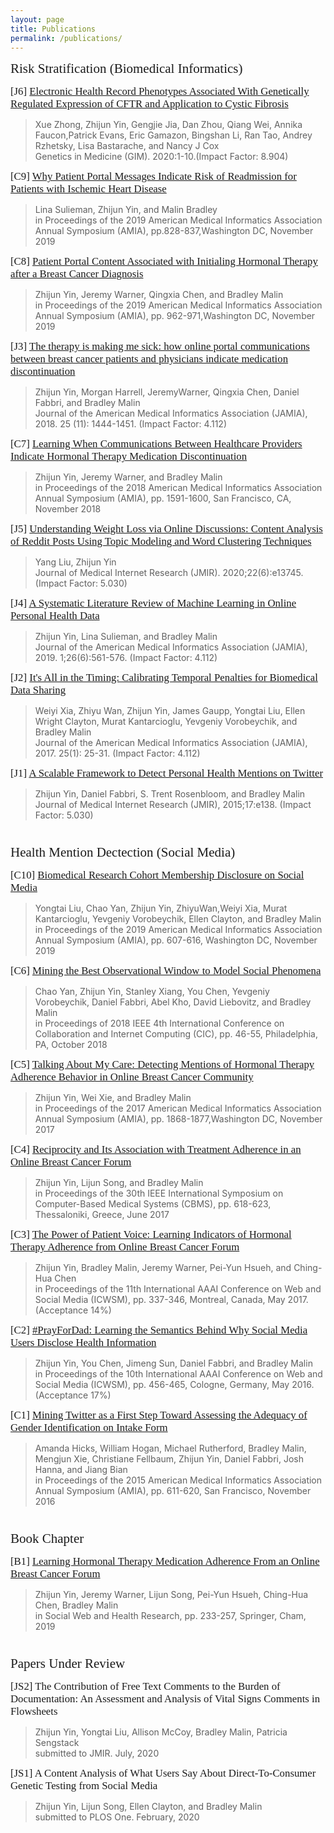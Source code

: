 ```yaml
---
layout: page
title: Publications
permalink: /publications/
---
```


<!----------- Selected Journal Papers ----------->

<span style="font-family:Papyrus; font-size:1.5em;"> Risk Stratification (Biomedical Informatics) </span>

<span style="font-family:Papyrus; font-size:1.2em;">[J6] [Electronic Health Record Phenotypes Associated With Genetically Regulated Expression of CFTR and Application to Cystic Fibrosis](https://www.nature.com/articles/s41436-020-0786-5)</span>
> Xue Zhong, Zhijun Yin, Gengjie Jia, Dan Zhou, Qiang Wei, Annika Faucon,Patrick Evans, Eric Gamazon, Bingshan Li, Ran Tao, Andrey 
> Rzhetsky, Lisa Bastarache, and Nancy J Cox
> <br>Genetics in Medicine (GIM). 2020:1-10.(Impact Factor: 8.904)

<span style="font-family:Papyrus; font-size:1.2em;">[C9] [Why Patient Portal Messages Indicate Risk of Readmission for Patients with Ischemic Heart Disease](https://www.ncbi.nlm.nih.gov/pmc/articles/PMC7153079/)</span>
> Lina Sulieman, Zhijun Yin, and Malin Bradley
> <br>in Proceedings of the 2019 American Medical Informatics Association Annual Symposium (AMIA), pp.828-837,Washington DC, November 2019

<span style="font-family:Papyrus; font-size:1.2em;">[C8] [Patient Portal Content Associated with Initialing Hormonal Therapy after a Breast Cancer Diagnosis](https://www.ncbi.nlm.nih.gov/pmc/articles/PMC7153093/)</span>
> Zhijun Yin, Jeremy Warner, Qingxia Chen, and Bradley Malin
> <br>in Proceedings of the 2019 American Medical Informatics Association Annual Symposium (AMIA), pp. 962-971,Washington DC, November 2019

<span style="font-family:Papyrus; font-size:1.2em;">[J3] [The therapy is making me sick: how online portal communications between breast cancer patients and physicians indicate medication discontinuation](https://academic.oup.com/jamia/article/25/11/1444/5149329)</span>
> Zhijun Yin, Morgan Harrell, JeremyWarner, Qingxia Chen, Daniel Fabbri, and Bradley Malin
> <br>Journal of the American Medical Informatics Association (JAMIA), 2018. 25 (11): 1444-1451. (Impact Factor: 4.112)

<span style="font-family:Papyrus; font-size:1.2em;">[C7] [Learning When Communications Between Healthcare Providers Indicate Hormonal Therapy Medication Discontinuation](https://pubmed.ncbi.nlm.nih.gov/30815205/)</span>
> Zhijun Yin, Jeremy Warner, and Bradley Malin
> <br>in Proceedings of the 2018 American Medical Informatics Association Annual Symposium (AMIA), pp. 1591-1600, San Francisco, CA, November 2018



<span style="font-family:Papyrus; font-size:1.2em;">[J5] [Understanding Weight Loss via Online Discussions: Content Analysis of Reddit Posts Using Topic Modeling and Word Clustering Techniques](https://www.jmir.org/2020/6/e13745/)</span>
> Yang Liu, Zhijun Yin
> <br>Journal of Medical Internet Research (JMIR). 2020;22(6):e13745. (Impact Factor: 5.030)

<span style="font-family:Papyrus; font-size:1.2em;">[J4] [A Systematic Literature Review of Machine Learning in Online Personal Health Data](https://academic.oup.com/jamia/article/26/6/561/5419782)</span>
> Zhijun Yin, Lina Sulieman, and Bradley Malin
> <br>Journal of the American Medical Informatics Association (JAMIA), 2019. 1;26(6):561-576. (Impact Factor: 4.112)

<span style="font-family:Papyrus; font-size:1.2em;">[J2] [It's All in the Timing: Calibrating Temporal Penalties for Biomedical Data Sharing](https://academic.oup.com/jamia/article-abstract/25/1/25/4222812)</span>
> Weiyi Xia, Zhiyu Wan, Zhijun Yin, James Gaupp, Yongtai Liu, Ellen Wright Clayton, Murat Kantarcioglu, Yevgeniy Vorobeychik, and Bradley Malin
> <br>Journal of the American Medical Informatics Association (JAMIA), 2017. 25(1): 25-31. (Impact Factor: 4.112)

<span style="font-family:Papyrus; font-size:1.2em;">[J1] [A Scalable Framework to Detect Personal Health Mentions on Twitter](https://www.jmir.org/2015/6/e138/) </span>
> Zhijun Yin, Daniel Fabbri, S. Trent Rosenbloom, and Bradley Malin
> <br>Journal of Medical Internet Research (JMIR), 2015;17:e138. (Impact Factor: 5.030)

<!----------- Selected Conference Papers ----------->

<span style="font-family:Papyrus; font-size:1.5em;"><br> Health Mention Dectection (Social Media) </span>

<span style="font-family:Papyrus; font-size:1.2em;">[C10] [Biomedical Research Cohort Membership Disclosure on Social Media](https://www.ncbi.nlm.nih.gov/pmc/articles/PMC7153128/)</span>
> Yongtai Liu, Chao Yan, Zhijun Yin, ZhiyuWan,Weiyi Xia, Murat Kantarcioglu, Yevgeniy Vorobeychik, Ellen Clayton, and Bradley Malin
> <br>in Proceedings of the 2019 American Medical Informatics Association Annual Symposium (AMIA), pp. 607-616, Washington DC, November 2019




<span style="font-family:Papyrus; font-size:1.2em;">[C6] [Mining the Best Observational Window to Model Social Phenomena](https://ieeexplore.ieee.org/document/8537816)</span>
> Chao Yan, Zhijun Yin, Stanley Xiang, You Chen, Yevgeniy Vorobeychik, Daniel Fabbri, Abel Kho, David Liebovitz, and Bradley Malin
> <br>in Proceedings of 2018 IEEE 4th International Conference on Collaboration and Internet Computing (CIC), pp. 46-55, Philadelphia, PA, October 2018

<span style="font-family:Papyrus; font-size:1.2em;">[C5] [Talking About My Care: Detecting Mentions of Hormonal Therapy Adherence Behavior in Online Breast Cancer Community](https://pubmed.ncbi.nlm.nih.gov/29854258/)</span>
> Zhijun Yin, Wei Xie, and Bradley Malin
> <br>in Proceedings of the 2017 American Medical Informatics Association Annual Symposium (AMIA), pp. 1868-1877,Washington DC, November 2017

<span style="font-family:Papyrus; font-size:1.2em;">[C4] [Reciprocity and Its Association with Treatment Adherence in an Online Breast Cancer Forum](https://ieeexplore.ieee.org/document/8104267)</span>
> Zhijun Yin, Lijun Song, and Bradley Malin
> <br>in Proceedings of the 30th IEEE International Symposium on Computer-Based Medical Systems (CBMS), pp. 618-623, Thessaloniki, Greece, June 2017

<span style="font-family:Papyrus; font-size:1.2em;">[C3] [The Power of Patient Voice: Learning Indicators of Hormonal Therapy Adherence
from Online Breast Cancer Forum](https://aaai.org/ocs/index.php/ICWSM/ICWSM17/paper/view/15663)</span>
> Zhijun Yin, Bradley Malin, Jeremy Warner, Pei-Yun Hsueh, and Ching-Hua Chen
> <br>in Proceedings of the 11th International AAAI Conference on Web and Social Media (ICWSM), pp. 337-346, Montreal, Canada, May 2017. (Acceptance 14%)

<span style="font-family:Papyrus; font-size:1.2em;">[C2] [#PrayForDad: Learning the Semantics Behind Why Social Media Users Disclose Health Information](https://www.aaai.org/ocs/index.php/ICWSM/ICWSM16/paper/view/13085)</span>
> Zhijun Yin, You Chen, Jimeng Sun, Daniel Fabbri, and Bradley Malin
> <br>in Proceedings of the 10th International AAAI Conference on Web and Social Media (ICWSM), pp. 456-465, Cologne, Germany, May 2016. (Acceptance 17%)

<span style="font-family:Papyrus; font-size:1.2em;">[C1] [Mining Twitter as a First Step Toward Assessing the Adequacy of Gender Identification on Intake Form](https://www.ncbi.nlm.nih.gov/pmc/articles/PMC4765681/)</span>
> Amanda Hicks, William Hogan, Michael Rutherford, Bradley Malin, Mengjun Xie, Christiane Fellbaum, Zhijun Yin, Daniel Fabbri, Josh Hanna, and Jiang Bian
> <br>in Proceedings of the 2015 American Medical Informatics Association Annual Symposium (AMIA), pp. 611-620, San Francisco, November 2016

<!----------- Book Chapter ----------->

<span style="font-family:Papyrus; font-size:1.5em;"><br>Book Chapter</span>

<span style="font-family:Papyrus; font-size:1.2em;">[B1] [Learning Hormonal Therapy Medication Adherence From an Online Breast Cancer Forum](https://link.springer.com/chapter/10.1007/978-3-030-14714-3_12)</span>
> Zhijun Yin, Jeremy Warner, Lijun Song, Pei-Yun Hsueh, Ching-Hua Chen, Bradley Malin
> <br>in Social Web and Health Research, pp. 233-257, Springer, Cham, 2019

<!----------- Papers Under Review ----------->

<span style="font-family:Papyrus; font-size:1.5em;"><br>Papers Under Review</span>

<span style="font-family:Papyrus; font-size:1.2em;">[JS2] The Contribution of Free Text Comments to the Burden of Documentation: An Assessment and Analysis of Vital Signs Comments in Flowsheets</span>
> Zhijun Yin, Yongtai Liu, Allison McCoy, Bradley Malin, Patricia Sengstack
> <br>submitted to JMIR. July, 2020

<span style="font-family:Papyrus; font-size:1.2em;">[JS1] A Content Analysis of What Users Say About Direct-To-Consumer Genetic Testing from Social Media</span>
> Zhijun Yin, Lijun Song, Ellen Clayton, and Bradley Malin
> <br>submitted to PLOS One. February, 2020